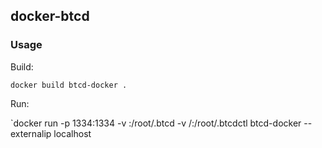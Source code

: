 ## docker-btcd

### Usage

Build:

`docker build btcd-docker .`

Run:

`docker run -p 1334:1334 -v :/root/.btcd -v /:/root/.btcdctl btcd-docker --externalip localhost 
